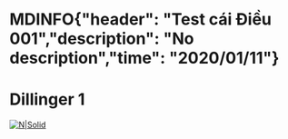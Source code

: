 # MDINFO{"header": "Test cái Điều 001","description": "No description","time": "2020/01/11"}
# Dillinger 1

[![N|Solid](https://cldup.com/dTxpPi9lDf.thumb.png)](https://nodesource.com/products/nsolid)